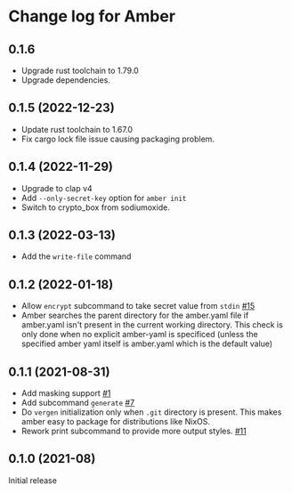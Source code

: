 # Change log for Amber

## 0.1.6

* Upgrade rust toolchain to 1.79.0
* Upgrade dependencies.

## 0.1.5 (2022-12-23)

* Update rust toolchain to 1.67.0
* Fix cargo lock file issue causing packaging problem.

## 0.1.4 (2022-11-29)

* Upgrade to clap v4
* Add `--only-secret-key` option for `amber init`
* Switch to crypto_box from sodiumoxide.

## 0.1.3 (2022-03-13)

* Add the `write-file` command

## 0.1.2 (2022-01-18)

* Allow `encrypt` subcommand to take secret value from `stdin` [#15](https://github.com/fpco/amber/issues/15)
* Amber searches the parent directory for the amber.yaml file if
  amber.yaml isn't present in the current working directory. This
  check is only done when no explicit amber-yaml is specificed (unless
  the specified amber yaml itself is amber.yaml which is the default
  value)

## 0.1.1 (2021-08-31)

* Add masking support [#1](https://github.com/fpco/amber/issues/1)
* Add subcommand `generate` [#7](https://github.com/fpco/amber/pull/7)
* Do `vergen` initialization only when `.git` directory is
  present. This makes amber easy to package for distributions like
  NixOS.
* Rework print subcommand to provide more output styles.
  [#11](https://github.com/fpco/amber/pull/11)

## 0.1.0 (2021-08)

Initial release
